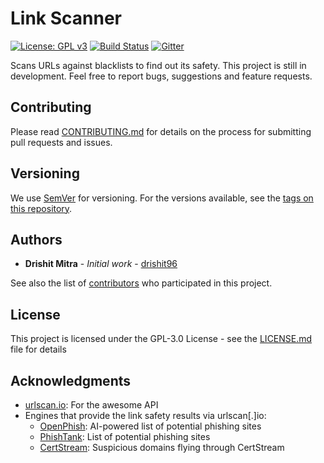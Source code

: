 # Link Scanner

[![License: GPL v3](https://img.shields.io/badge/License-GPLv3-blue.svg)](https://github.com/drishit96/Link-Scanner/blob/master/LICENSE) [![Build Status](https://app.bitrise.io/app/06e24a86f579b368/status.svg?token=an8FLxm_hJqPqVGfTqIS7w&branch=master)](https://app.bitrise.io/app/06e24a86f579b368) [![Gitter](https://badges.gitter.im/Link-Scanner/community.svg)](https://gitter.im/Link-Scanner/community?utm_source=badge&utm_medium=badge&utm_campaign=pr-badge&utm_content=badge)

Scans URLs against blacklists to find out its safety.
This project is still in development. Feel free to report bugs, suggestions and feature requests.

## Contributing
Please read [CONTRIBUTING.md](https://github.com/drishit96/Link-Scanner/blob/master/CONTRIBUTING.md) for details on the process for submitting pull requests and issues.

## Versioning

We use [SemVer](http://semver.org/) for versioning. For the versions available, see the [tags on this repository](https://github.com/drishit96/Link-Scanner/tags). 

## Authors

* **Drishit Mitra** - *Initial work* - [drishit96](https://github.com/drishit96)

See also the list of [contributors](https://github.com/drishit96/Link-Scanner/graphs/contributors) who participated in this project.

## License

This project is licensed under the GPL-3.0 License - see the [LICENSE.md](LICENSE.md) file for details

## Acknowledgments

* [urlscan.io](https://urlscan.io/): For the awesome API
* Engines that provide the link safety results via urlscan[.]io:
    * [OpenPhish](https://openphish.com/): AI-powered list of potential phishing sites
    * [PhishTank](https://www.phishtank.com/): List of potential phishing sites
    * [CertStream](https://certstream.calidog.io/): Suspicious domains flying through CertStream
